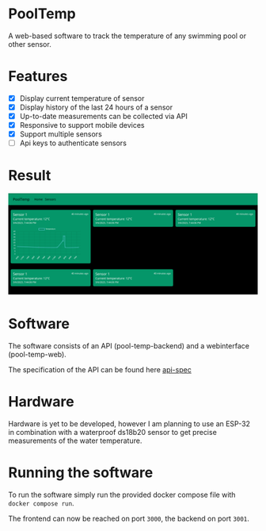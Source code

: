 # PoolTemp
A web-based software to track the temperature of any swimming pool or other sensor.

# Features
- [x] Display current temperature of sensor
- [x] Display history of the last 24 hours of a sensor
- [x] Up-to-date measurements can be collected via API
- [x] Responsive to support mobile devices
- [x] Support multiple sensors
- [ ] Api keys to authenticate sensors

# Result
![Image of the webinterface](result.png)
# Software
The software consists of an API (pool-temp-backend) and a webinterface (pool-temp-web).

The specification of the API can be found here [api-spec](pool-temp-backend/api-spec.yaml)
# Hardware
Hardware is yet to be developed, however I am planning to use an ESP-32 in combination with a waterproof ds18b20 sensor to get precise measurements of the water temperature.

# Running the software
To run the software simply run the provided docker compose file with `docker compose run`.

The frontend can now be reached on port `3000`, the backend on port `3001`.

